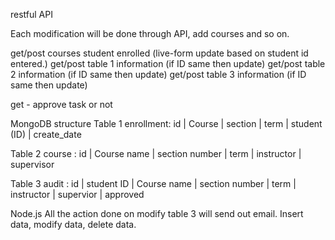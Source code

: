 restful API

Each modification will be done through API, add courses and so on.

get/post courses student enrolled (live-form update based on student id entered.)
get/post table 1 information (if ID same then update)
get/post table 2 information (if ID same then update)
get/post table 3 information (if ID same then update)

get - approve task or not

MongoDB structure
Table 1 enrollment: id | Course | section | term | student (ID) | create_date

Table 2 course : id | Course name | section number | term | instructor | supervisor

Table 3 audit : id | student ID | Course name | section number | term | instructor | supervior | approved

Node.js
All the action done on modify table 3 will send out email. Insert data, modify data, delete data.

